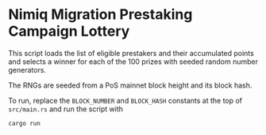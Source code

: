 # Nimiq Migration Prestaking Campaign Lottery

This script loads the list of eligible prestakers and their accumulated points and selects a winner for each of the 100 prizes with seeded random number generators.

The RNGs are seeded from a PoS mainnet block height and its block hash.

To run, replace the `BLOCK_NUMBER` and `BLOCK_HASH` constants at the top of `src/main.rs` and run the script with

```bash
cargo run
```
